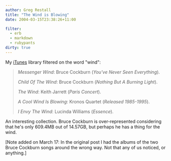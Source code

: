 ```yaml
---
author: Greg Restall
title: "The Wind is Blowing"
date: 2004-03-15T23:38:26+11:00

filter:
  - erb
  - markdown
  - rubypants
dirty: true
---
```


My <a href="http://www.apple.com/itunes/">iTunes</a> library filtered on the word "wind":

> *Messenger Wind*: Bruce Cockburn (*You've Never Seen Everything*).
>
> *Child Of The Wind*: Bruce Cockburn (*Nothing But A Burning Light*).
>
> *The Wind*: Keith Jarrett (*Paris Concert*).
>
> *A Cool Wind Is Blowing*: Kronos Quartet (*Released 1985-1995*).
>
> *I Envy The Wind*: Lucinda Williams (*Essence*).

An interesting collection.  Bruce Cockburn is over-represented considering that he's only 609.4MB out of 14.57GB, but perhaps he has a thing for the wind.

[Note added on March 17: In the original post I had  the albums of the two Bruce Cockburn songs around the wrong way.  Not that any of us noticed, or anything.]